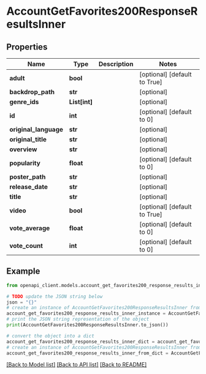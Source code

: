 # AccountGetFavorites200ResponseResultsInner


## Properties

Name | Type | Description | Notes
------------ | ------------- | ------------- | -------------
**adult** | **bool** |  | [optional] [default to True]
**backdrop_path** | **str** |  | [optional] 
**genre_ids** | **List[int]** |  | [optional] 
**id** | **int** |  | [optional] [default to 0]
**original_language** | **str** |  | [optional] 
**original_title** | **str** |  | [optional] 
**overview** | **str** |  | [optional] 
**popularity** | **float** |  | [optional] [default to 0]
**poster_path** | **str** |  | [optional] 
**release_date** | **str** |  | [optional] 
**title** | **str** |  | [optional] 
**video** | **bool** |  | [optional] [default to True]
**vote_average** | **float** |  | [optional] [default to 0]
**vote_count** | **int** |  | [optional] [default to 0]

## Example

```python
from openapi_client.models.account_get_favorites200_response_results_inner import AccountGetFavorites200ResponseResultsInner

# TODO update the JSON string below
json = "{}"
# create an instance of AccountGetFavorites200ResponseResultsInner from a JSON string
account_get_favorites200_response_results_inner_instance = AccountGetFavorites200ResponseResultsInner.from_json(json)
# print the JSON string representation of the object
print(AccountGetFavorites200ResponseResultsInner.to_json())

# convert the object into a dict
account_get_favorites200_response_results_inner_dict = account_get_favorites200_response_results_inner_instance.to_dict()
# create an instance of AccountGetFavorites200ResponseResultsInner from a dict
account_get_favorites200_response_results_inner_from_dict = AccountGetFavorites200ResponseResultsInner.from_dict(account_get_favorites200_response_results_inner_dict)
```
[[Back to Model list]](../README.md#documentation-for-models) [[Back to API list]](../README.md#documentation-for-api-endpoints) [[Back to README]](../README.md)


